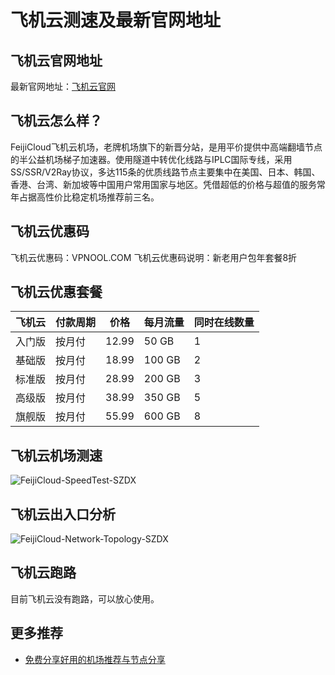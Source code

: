 # 飞机云测速及最新官网地址

## 飞机云官网地址
最新官网地址：[飞机云官网](https://jch.affxc.com/feijicloud/)

## 飞机云怎么样？
FeijiCloud飞机云机场，老牌机场旗下的新晋分站，是用平价提供中高端翻墙节点的半公益机场梯子加速器。使用隧道中转优化线路与IPLC国际专线，采用SS/SSR/V2Ray协议，多达115条的优质线路节点主要集中在美国、日本、韩国、香港、台湾、新加坡等中国用户常用国家与地区。凭借超低的价格与超值的服务常年占据高性价比稳定机场推荐前三名。

## 飞机云优惠码
飞机云优惠码：VPNOOL.COM
飞机云优惠码说明：新老用户包年套餐8折

## 飞机云优惠套餐

| 飞机云 | 付款周期 | 价格    | 每月流量   | 同时在线数量 |
|-----|------|-------|--------|--------|
| 入门版 | 按月付  | 12.99 | 50 GB  | 1      |
| 基础版 | 按月付  | 18.99 | 100 GB | 2      |
| 标准版 | 按月付  | 28.99 | 200 GB | 3      |
| 高级版 | 按月付  | 38.99 | 350 GB | 5      |
| 旗舰版 | 按月付  | 55.99 | 600 GB | 8      |

## 飞机云机场测速

![FeijiCloud-SpeedTest-SZDX](https://github.com/jichanghub/feijicloud/assets/155247662/4a053f93-7161-47aa-be0c-bf5cc655986f)

## 飞机云出入口分析

![FeijiCloud-Network-Topology-SZDX](https://github.com/jichanghub/feijicloud/assets/155247662/37efbe35-7796-44a3-9e41-521c375e9ec9)

## 飞机云跑路
目前飞机云没有跑路，可以放心使用。

## 更多推荐
 - [免费分享好用的机场推荐与节点分享](https://github.com/jichanghub/jichangtuijian)
